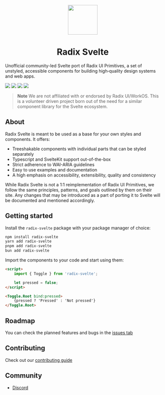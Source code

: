 <p align="center">
 <img align="center" src="https://raw.githubusercontent.com/TGlide/radix-svelte/main/static/logo.svg" height="96" />
 <h1 align="center">
  Radix Svelte
 </h1>
</p>

Unofficial community-led Svelte port of Radix UI Primitives, a set of unstyled, accessible components for building high‑quality design systems and web apps.

[![](https://img.shields.io/npm/v/radix-svelte?style=flat-square)](https://www.npmjs.com/package/radix-svelte)
[![](https://img.shields.io/github/actions/workflow/status/TGlide/radix-svelte/ci.yaml?style=flat-square)](https://github.com/TGlide/radix-svelte/actions/workflows/ci.yaml)
![](https://img.shields.io/github/license/TGlide/radix-svelte?style=flat-square)
[![](https://dcbadge.vercel.app/api/server/gQrpPs34xH?style=flat-square)](https://discord.gg/gQrpPs34xH)

> **Note**
> We are not affiliated with or endorsed by Radix UI/WorkOS. This is a volunteer driven project born out of the need for a similar component library for the Svelte ecosystem.

## About

Radix Svelte is meant to be used as a base for your own styles and components. It offers:

- Treeshakable components with individual parts that can be styled separately
- Typescript and SvelteKit support out-of-the-box
- Strict adherence to WAI-ARIA guidelines
- Easy to use examples and documentation
- A high emphasis on accessibility, extensibility, quality and consistency

While Radix Svelte is not a 1:1 reimplementation of Radix UI Primitives, we follow the same principles, patterns, and goals outlined by them on their site. Any changes that may be introduced as a part of porting it to Svelte will be documented and mentioned accordingly.

## Getting started

Install the `radix-svelte` package with your package manager of choice:

```sh
npm install radix-svelte
yarn add radix-svelte
pnpm add radix-svelte
bun add radix-svelte
```

Import the components to your code and start using them:

```html
<script>
    import { Toggle } from 'radix-svelte';

    let pressed = false;
</script>

<Toggle.Root bind:pressed>
    {pressed ? 'Pressed' : 'Not pressed'}
</Toggle.Root>
```

## Roadmap

You can check the planned features and bugs in the [issues tab](https://github.com/TGlide/radix-svelte/issues)

## Contributing

Check out our [contributing guide](./CONTRIBUTING.md)

## Community

- [Discord](https://discord.gg/gQrpPs34xH)
